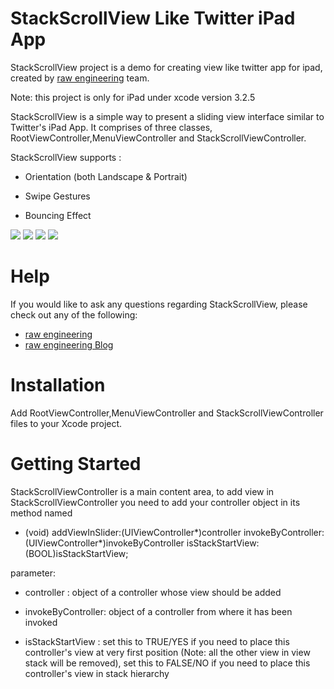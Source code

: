 StackScrollView Like Twitter iPad App
============================================================

StackScrollView project is a demo for creating view like twitter app for ipad, created by [raw engineering][] team.

Note: this project is only for iPad under xcode version 3.2.5

StackScrollView is a simple way to present a sliding view interface similar to Twitter's iPad App. It comprises of three classes, RootViewController,MenuViewController and StackScrollViewController.

StackScrollView supports : 

- Orientation (both Landscape & Portrait)

- Swipe Gestures

- Bouncing Effect

[![](http://farm6.static.flickr.com/5027/5702558111_f122930337_b.jpg)](http://farm6.static.flickr.com/5027/5702558111_f122930337_b.jpg)
[![](http://farm3.static.flickr.com/2268/5703108996_27ee68a5ff_b.jpg)](http://farm3.static.flickr.com/2268/5703108996_27ee68a5ff_b.jpg) 
[![](http://farm3.static.flickr.com/2352/5702551281_2de9ec82c7_b.jpg)](http://farm3.static.flickr.com/2352/5702551281_2de9ec82c7_b.jpg)
[![](http://farm4.static.flickr.com/3238/5703122950_d0a341bf74_b.jpg)](http://farm4.static.flickr.com/3238/5703122950_d0a341bf74_b.jpg)

Help
=========

If you would like to ask any questions regarding StackScrollView, please check out any of the following:

* [raw engineering][]
* [raw engineering Blog][]

Installation 
==============================

Add RootViewController,MenuViewController and StackScrollViewController files to your Xcode project.


Getting Started
==============================

StackScrollViewController is a main content area, to add view in StackScrollViewController you need to add your controller object in its method named 

- (void) addViewInSlider:(UIViewController*)controller invokeByController:(UIViewController*)invokeByController isStackStartView:(BOOL)isStackStartView;

parameter: 

- controller : object of a controller whose view should be added

- invokeByController:  object of a controller from where it has been invoked

- isStackStartView :	set this to TRUE/YES if you need to place this controller's view at very first position (Note: all the other view in view stack will be removed), set this to FALSE/NO if you need to place this controller's view in stack hierarchy




[raw engineering]:http://www.raweng.com
[raw engineering Blog]:http://www.raweng.com/blog/
